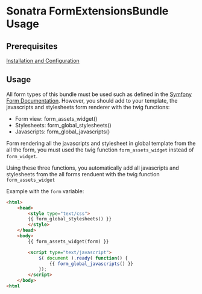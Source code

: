 Sonatra FormExtensionsBundle Usage
==================================

## Prerequisites

[Installation and Configuration](index.md)

## Usage

All form types of this bundle must be used such as defined in the
[Symfony Form Documentation](http://symfony.com/fr/doc/current/book/forms.html). However, you
should add to your template, the javascripts and stylesheets form renderer with the twig functions:

- Form view: form_assets_widget()
- Stylesheets: form_global_stylesheets()
- Javascripts: form_global_javascripts()

Form rendering all the javascripts and stylesheet in global template from the all the form, you must
used the twig function `form_assets_widget` instead of `form_widget`.

Using these three functions, you automatically add all javascripts and stylesheets from the all forms
renduent with the twig function `form_assets_widget`

Example with the `form` variable:

``` html
<html>
    <head>
        <style type="text/css">
        {{ form_global_stylesheets() }}
        </style>
    </head>
    <body>
        {{ form_assets_widget(form) }}

        <script type="text/javascript">
            $( document ).ready( function() {
                {{ form_global_javascripts() }}
            });
        </script>
    </body>
<html
